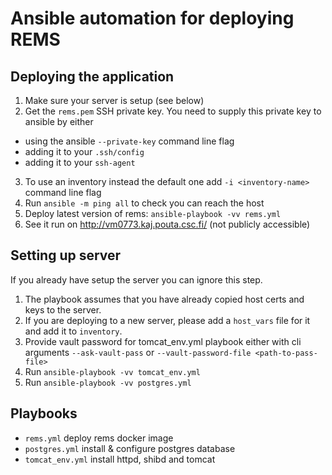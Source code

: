 # Ansible automation for deploying REMS

## Deploying the application

1. Make sure your server is setup (see below)
2. Get the `rems.pem` SSH private key. You need to supply this private key to ansible by either
  * using the ansible `--private-key` command line flag
  * adding it to your `.ssh/config`
  * adding it to your `ssh-agent`
3. To use an inventory instead the default one add `-i <inventory-name>` command line flag
4. Run `ansible -m ping all` to check you can reach the host
5. Deploy latest version of rems: `ansible-playbook -vv rems.yml`
6. See it run on <http://vm0773.kaj.pouta.csc.fi/> (not publicly accessible)

## Setting up server
If you already have setup the server you can ignore this step.

1. The playbook assumes that you have already copied host certs and keys to the server.
2. If you are deploying to a new server, please add a `host_vars` file for it and add it to `inventory`.
3. Provide vault password for tomcat_env.yml playbook either with cli arguments `--ask-vault-pass` or `--vault-password-file <path-to-pass-file>`
4. Run `ansible-playbook -vv tomcat_env.yml`
5. Run `ansible-playbook -vv postgres.yml`

## Playbooks

- `rems.yml` deploy rems docker image
- `postgres.yml` install & configure postgres database
- `tomcat_env.yml` install httpd, shibd and tomcat
